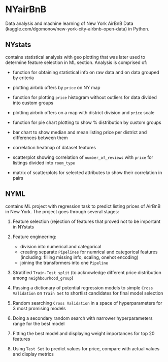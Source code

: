 # NYairBnB
Data analysis and machine learning of New York AirBnB Data (kaggle.com/dgomonov/new-york-city-airbnb-open-data) in Python.

## NYstats 
contains statistical analysis with geo plotting that was later used to determine feature selection in ML section. Analysis is comprised of:

* function for obtaining statistical info on raw data and on data grouped by criteria

* plotting airbnb offers by `price` on NY map

* function for plotting `price` histogram without outliers for data divided into custom groups

* plotting airbnb offers on a map with district division and `price` scale

* function for pie chart plotting to show % distribution by custom groups

* bar chart to show median and mean listing price per district and differences between them

* correlation heatmap of dataset features

* scatterplot showing correlation of `number_of_reviews` with `price` for listings divided into `room_type`

* matrix of scatterplots for selected attributes to show their correlation in pairs

## NYML

contains ML project with regression task to predict listing prices of AirBnB in New York. The project goes through several stages:

1.  Feature selection (rejection of features that proved not to be important in NYstats
2.  Feature engineering:

    * division into numerical and categorical
    * creating separate `Pipelines` for numrical and categorical features (including: filling missing info, scaling, onehot encoding)
    * joining the transformers into one `Pipeline`
3.  Stratified `Train-Test split` (to acknowledge different price distribution among `neighbourhood_group`)
4.  Passing a dictionary of potential regression models to simple `Cross Validation` on `Train Set` to shortlist candidates for final model selection
5.  Random searching `Cross Validation` in a space of hyperparameters for 3 most promising models
6.  Doing a secondary random search with narrower hyperparameters range for the best model
7.  Fitting the best model and displaying weight importances for top 20 features
8.  Using `Test Set` to predict values for price, compare with actual values and display metrics 

